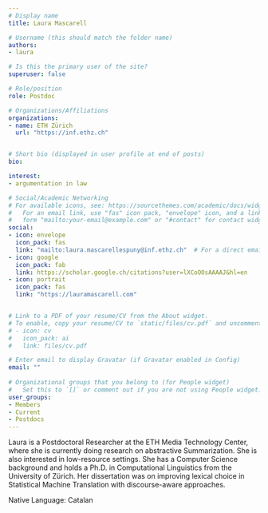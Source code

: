 ```yaml
---
# Display name
title: Laura Mascarell

# Username (this should match the folder name)
authors:
- laura

# Is this the primary user of the site?
superuser: false

# Role/position
role: Postdoc

# Organizations/Affiliations
organizations:
- name: ETH Zürich
  url: "https://inf.ethz.ch"


# Short bio (displayed in user profile at end of posts)
bio: 

interest:
- argumentation in law

# Social/Academic Networking
# For available icons, see: https://sourcethemes.com/academic/docs/widgets/#icons
#   For an email link, use "fas" icon pack, "envelope" icon, and a link in the
#   form "mailto:your-email@example.com" or "#contact" for contact widget.
social:
- icon: envelope
  icon_pack: fas
  link: "mailto:laura.mascarellespuny@inf.ethz.ch"  # For a direct email link, use "mailto:test@example.org".
- icon: google
  icon_pack: fab
  link: https://scholar.google.ch/citations?user=lXCoOOsAAAAJ&hl=en
- icon: portrait
  icon_pack: fas
  link: "https://lauramascarell.com"


# Link to a PDF of your resume/CV from the About widget.
# To enable, copy your resume/CV to `static/files/cv.pdf` and uncomment the lines below.  
# - icon: cv
#   icon_pack: ai
#   link: files/cv.pdf 

# Enter email to display Gravatar (if Gravatar enabled in Config)
email: ""
  
# Organizational groups that you belong to (for People widget)
#   Set this to `[]` or comment out if you are not using People widget.  
user_groups:
- Members
- Current
- Postdocs
---
```

Laura is a Postdoctoral Researcher at the ETH Media Technology Center, where she is currently doing research on abstractive Summarization. She is also interested in low-resource settings. She has a Computer Science background and holds a Ph.D. in Computational Linguistics from the University of Zürich. Her dissertation was on improving lexical choice in Statistical Machine Translation with discourse-aware approaches.

Native Language: Catalan

